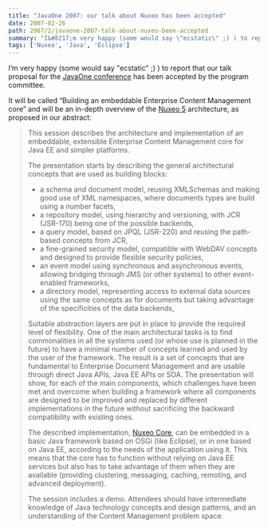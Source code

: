 ```yaml
---
title: "JavaOne 2007: our talk about Nuxeo has been accepted"
date: 2007-02-26
path: 2007/2/javaone-2007-talk-about-nuxeo-been-accepted
summary: "I&#8217;m very happy (some would say \"ecstatic\" ;) ) to report that our talk proposal for the JavaOne conference has been accepted by the program committee."
tags: ['Nuxeo', 'Java', 'Eclipse']
---
```


<p>I&#8217;m very happy (some would say "ecstatic" ;) ) to report that our talk proposal for the <a href="http://java.sun.com/javaone/sf/">JavaOne conference</a> has been accepted by the program committee.</p><p>It will be called &#8220;Building an embeddable Enterprise Content Management core&#8221; and will be an in-depth overview of the <a href="http://www.nuxeo.org/sections/projects">Nuxeo 5</a> architecture, as proposed in our abstract:</p><blockquote>
  <p>This session describes the architecture and implementation of an embeddable, extensible Enterprise Content Management core for Java EE and simpler platforms.</p>
  
  <p>The presentation starts by describing the general architectural concepts that are used as building blocks:</p>
  
  <ul><li>a schema and document model, reusing XMLSchemas and making good use of XML namespaces, where documents types are build using a number facets,</li>
  <li>a repository model, using hierarchy and versioning, with JCR (JSR-170) being one of the possible backends,</li>
  <li>a query model, based on JPQL (JSR-220) and reusing the path-based concepts from JCR,</li>
  <li>a fine-grained security model, compatible with WebDAV concepts and designed to provide flexible security policies,</li>
  <li>an event model using synchronous and asynchronous events, allowing bridging through JMS (or other systems) to other event-enabled frameworks,</li>
  <li>a directory model, representing access to external data sources using the same concepts as for documents but taking advantage of the specificities of the data backends,</li>
  </ul><p>Suitable abstraction layers are put in place to provide the required level of flexibility. One of the main architectural tasks is to find commonalities in all the systems used (or whose use is planned in the future) to have a minimal number of concepts learned and used by the user of the framework. The result is a set of concepts that are fundamental to Enterprise Document Management and are usable through direct Java APIs, Java EE APIs or SOA. The presentation will show, for each of the main components, which challenges have been met and overcome when building a framework where all components are designed to be improved and replaced by different implementations in the future without sacrificing the backward compatibility with existing ones.</p>
  
  <p>The described implementation, <a href="http://www.nuxeo.org/sections/projects/core/">Nuxeo Core</a>, can be embedded in a basic Java framework based on OSGi (like Eclipse), or in one based on Java EE, according to the needs of the application using it. This means that the core has to function without relying on Java EE services but also has to take advantage of them when they are available (providing clustering, messaging, caching, remoting, and advanced deployment).</p>
  
  <p>The session includes a demo. Attendees should have intermediate knowledge of Java technology concepts and design patterns, and an understanding of the Content Management problem space.</p>
</blockquote> 

